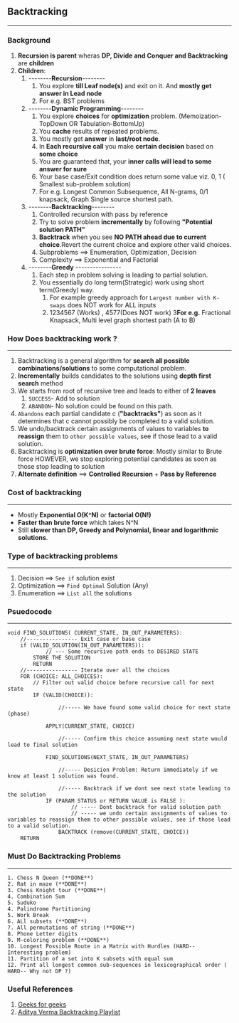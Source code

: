 ## Backtracking

---

### Background
1. **Recursion is parent** wheras **DP, Divide and Conquer and Backtracking** are **children**
2. **Children**:
   1. --------**Recursion**--------
      1. You explore **till Leaf node(s)** and exit on it. And **mostly get answer in Lead node**
      2. For e.g. BST problems 
   2. --------**Dynamic Programming**--------
      1. You explore **choices** for **optimization** problem. (Memoization-TopDown OR Tabulation-BottomUp) 
      2. You **cache** results of repeated problems.
      3. You mostly get **answer** in **last/root node**.
      4. In **Each recursive call** you make **certain decision** based on **some choice**
      5. You are guaranteed that, your **inner calls will lead to some answer for sure**
      6. Your base case/Exit condition does return some value viz. 0, 1 ( Smallest sub-problem solution)
      7. For e.g. Longest Common Subsequence, All N-grams, 0/1 knapsack, Graph Single source shortest path.
   4. --------**Backtracking**--------
      1. Controlled recursion with pass by reference
      2. Try to solve problem **incrementally** by following **"Potential solution PATH"**
      3. **Backtrack** when you see **NO PATH ahead due to current choice**.Revert the current choice and explore other valid choices.
      4. Subproblems ==> Enumeration, Optimization, Decision
      5. Complexity ==> Exponential and Factorial
   5. --------**Greedy** ----------------
      1. Each step in problem solving is leading to partial solution.
      2. You essentially do long term(Strategic) work using short term(Greedy) way.
          1. For example greedy approach for ```Largest number with K-swaps``` does NOT work for ALL inputs
          2. 1234567 (Works) , 4577(Does NOT work) 
      3**For e.g.** Fractional Knapsack, Multi level graph shortest path (A to B)

### How Does backtracking work ?

----
1. Backtracking is a general algorithm for **search all possible combinations/solutions** to some computational problem.
2. **Incrementally** builds candidates to the solutions using **depth first search** method
3. We starts from root of recursive tree and leads to either of **2 leaves**
   1. ```SUCCESS```- Add to solution
   2. ```ABANDON```- No solution could be found on this path.
3. ```Abandons``` each partial candidate c (**"backtracks"**)
as soon as it determines that c cannot possibly be completed to a valid solution.
4. We undo/backtrack certain assignments of values to variables **to reassign** them to ```other possible values```, see if those lead to a valid solution.
5. Backtracking is **optimization over brute force**: Mostly similar to Brute force HOWEVER, we stop exploring potential candidates as soon as those stop leading to solution
6. **Alternate definition** ==> **Controlled Recursion** + **Pass by Reference**


### Cost of backtracking

----
- Mostly **Exponential O(K^N)** or **factorial O(N!)**
- **Faster than brute force** which takes N^N
- Still **slower than DP, Greedy and Polynomial, linear and logarithmic solutions**.


### Type of backtracking problems

----

1. Decision ==> ```See if``` solution exist
2. Optimization ==> ```Find Optimal``` Solution (Any)
3. Enumeration ==> ```List all``` the solutions

### Psuedocode

----

```
void FIND_SOLUTIONS( CURRENT_STATE, IN_OUT_PARAMETERS):
    //---------------- Exit case or base case
    if (VALID_SOLUTION(IN_OUT_PARAMETERS)):
            // --- Some recursive path ends to DESIRED STATE
        STORE THE SOLUTION
        RETURN
    //---------------- Iterate over all the choices
    FOR (CHOICE: ALL_CHOICES):
        // Filter out valid choice before recursive call for next state 
        IF (VALID(CHOICE)):
        
                //----- We have found some valid choice for next state (phase)
            
            APPLY(CURRENT_STATE, CHOICE)

                //----- Confirm this choice assuming next state would lead to final solution
    
            FIND_SOLUTIONS(NEXT_STATE, IN_OUT_PARAMETERS)
            
                //----- Desicion Problem: Return immediately if we know at least 1 solution was found.

                //----- Backtrack if we dont see next state leading to the solution
            IF (PARAM STATUS or RETURN VALUE is FALSE ):
                    // ----- Dont backtrack for valid solution path 
                    // ----- we undo certain assignments of values to variables to reassign them to other possible values, see if those lead to a valid solution.
                BACKTRACK (remove(CURRENT_STATE, CHOICE))
    RETURN
```


### Must Do Backtracking Problems

----

```
1. Chess N Queen (**DONE**)
2. Rat in maze (**DONE**) 
3. Chess Knight tour (**DONE**) 
4. Combination Sum
5. Suduko
4. Palindrome Partitioning
5. Work Break
6. ALl subsets (**DONE**)
7. All permutations of string (**DONE**)
8. Phone Letter digits
9. M-coloring problem (**DONE**)
10. Longest Possible Route in a Matrix with Hurdles (HARD-- Interesting problem)
11. Partition of a set into K subsets with equal sum  
12. Print all longest common sub-sequences in lexicographical order ( HARD-- Why not DP ?)
```
### Useful References
1. [Geeks for geeks](https://www.geeksforgeeks.org/introduction-to-backtracking-data-structure-and-algorithm-tutorials/)
2. [Aditya Verma Backtracking Playlist](https://www.youtube.com/playlist?list=PL_z_8CaSLPWdbOTog8Jxk9XOjzUs3egMP)